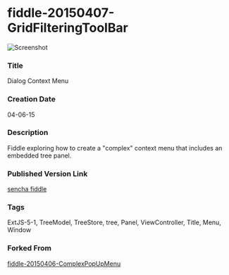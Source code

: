 fiddle-20150407-GridFilteringToolBar
======

![Screenshot](screenshot.png)

### Title

Dialog Context Menu


### Creation Date

04-06-15


### Description

Fiddle exploring how to create a "complex" context menu that includes an embedded tree panel.


### Published Version Link

[sencha fiddle]()


### Tags

ExtJS-5-1, TreeModel, TreeStore, tree, Panel, ViewController, Title, Menu, Window


### Forked From

[fiddle-20150406-ComplexPopUpMenu](../fiddle-20150406-ComplexPopUpMenu/README.markdown)

